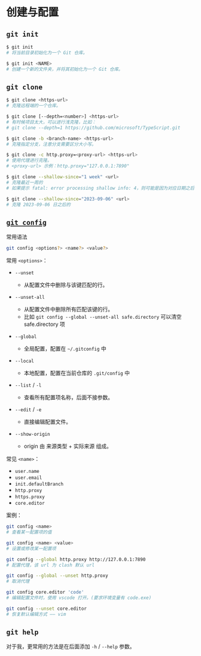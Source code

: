 # 创建与配置

## `git init`

```sh
$ git init
# 将当前目录初始化为一个 Git 仓库。

$ git init <NAME>
# 创建一个新的文件夹，并将其初始化为一个 Git 仓库。
```

## `git clone`

```sh
$ git clone <https-url>
# 克隆远程端的一个仓库。

$ git clone [--depth=<number>] <https-url>
# 有时候项目太大，可以进行浅克隆，比如：
# git clone --depth=1 https://github.com/microsoft/TypeScript.git

$ git clone -b <branch-name> <https-url>
# 克隆指定分支，注意分支需要区分大小写。

$ git clone -c http.proxy=<proxy-url> <https-url>
# 使用代理进行克隆。
# <proxy-url> 示例：http.proxy="127.0.0.1:7890"

$ git clone --shallow-since="1 week" <url>
# 克隆最近一周的
# 如果提示 fatal: error processing shallow info: 4，则可能是因为对应日期之后，没有提交内容。

$ git clone --shallow-since="2023-09-06" <url>
# 克隆 2023-09-06 日之后的
```

## [`git config`](https://git-scm.com/docs/git-config/en)

常用语法

```sh
git config <options?> <name?> <value?>
```

常用 `<options>`：

- `--unset`
    - 从配置文件中删除与该键匹配的行。

- `--unset-all`
    - 从配置文件中删除所有匹配该键的行。
    - 比如 `git config --global --unset-all safe.directory` 可以清空 safe.directory 项

- `--global`
    - 全局配置，配置在 `~/.gitconfig` 中

- `--local`
    - 本地配置，配置在当前仓库的 `.git/config` 中

- `--list` / `-l`
    - 查看所有配置项名称，后面不接参数。

- `--edit` / `-e`
    - 直接编辑配置文件。

- `--show-origin`
    - origin 由 来源类型 + 实际来源 组成。

常见 `<name>`：

- `user.name`
- `user.email`
- `init.defaultBranch`
- `http.proxy`
- `https.proxy`
- `core.editor`

案例：

```sh
git config <name>
# 查看某一配置项的值

git config <name> <value>
# 设置或修改某一配置项

git config --global http.proxy http://127.0.0.1:7890
# 配置代理，该 url 为 clash 默认 url

git config --global --unset http.proxy
# 取消代理

git config core.editor 'code'
# 编辑配置文件时，使用 vscode 打开。(要求环境变量有 code.exe)

git config --unset core.editor
# 恢复默认编辑方式 —— vim
```

## `git help`

对于我，更常用的方法是在后面添加 `-h` / `--help` 参数。
